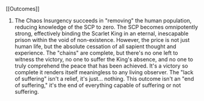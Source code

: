 [[Outcomes]]

1. The Chaos Insurgency succeeds in "removing" the human population, reducing knowledge of the SCP to zero. The SCP becomes omnipotently strong, effectively binding the Scarlet King in an eternal, inescapable prison within the void of non-existence. However, the price is not just human life, but the absolute cessation of all sapient thought and experience. The "chains" are complete, but there's no one left to witness the victory, no one to suffer the King's absence, and no one to truly comprehend the peace that has been achieved. It's a victory so complete it renders itself meaningless to any living observer. The "lack of suffering" isn't a relief, it's just... nothing. This outcome isn't an "end of suffering," it's the end of everything capable of suffering or not suffering.